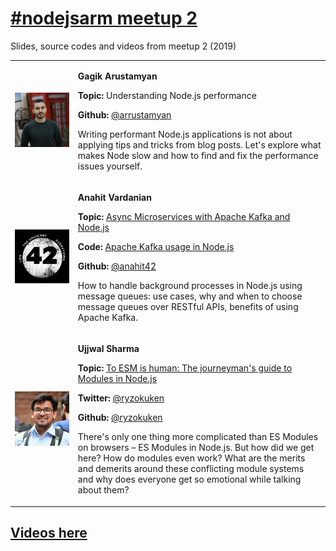 # [#nodejsarm meetup 2](https://www.youtube.com/playlist?list=PL6FAVjeZSsP07Z-HXhKgtAXYkeHviDdxN)
Slides, source codes and videos from meetup 2 (2019)

<table border="0">
  <tr>
    <td>
      <a href="" style="color: white">
        <img src="https://github.com/NodeJSArmenia/meetup-2/blob/master/speaker_avatars/Gagik.jpeg" width="150"/>
      </a>
    </td>
    <td>
      <p><strong>Gagik Arustamyan</strong></p>
      <p><strong>Topic: </strong>Understanding Node.js performance</p>
      <p><strong>Github:</strong> <a href="https://github.com/arrustamyan" target="_blank">@arrustamyan</a></p>
      <p>Writing performant Node.js applications is not about applying tips and tricks from blog posts. Let's explore what makes Node slow and how to find and fix the performance issues yourself.</p>
    </td>
  </tr>
    <tr>
    <td width="20%">
      <a href="" style="color: white">
        <img src="https://github.com/NodeJSArmenia/meetup-2/blob/master/speaker_avatars/Anahit.jpeg" width="150"/>
      </a>
    </td>
    <td>
      <p><strong>Anahit Vardanian</strong></p>
      <p><strong>Topic: </strong><a href="https://www.slideshare.net/anahitv/async-microservices-with-apache-kafka-and-nodejs-155634663" target="_blank">Async Microservices with Apache Kafka and Node.js</a></p>
      <p><strong>Code: </strong><a href="https://github.com/anahit42/nodejs-meetup" target="_blank">Apache Kafka usage in Node.js</a></p>
      <p><strong>Github:</strong> <a href="https://github.com/anahit42" target="_blank">@anahit42</a></p>
      <p>How to handle background processes in Node.js using message queues: use cases, why and when to choose message queues over RESTful APIs, benefits of using Apache Kafka.</p>
    </td>
  </tr>
    <tr>
    <td>
      <a href="" style="color: white">
        <img src="https://github.com/NodeJSArmenia/meetup-2/blob/master/speaker_avatars/Ujjwal.jpg" width="150"/>
      </a>
    </td>
    <td>
      <p><strong>Ujjwal Sharma</strong></p>
      <p><strong>Topic: </strong><a href="https://www.icloud.com/keynote/0FTx-eXLlxeo8JHfuWM3cY1FQ#To_ESM_is_human"">To ESM is human: The journeyman's guide to Modules in Node.js</a></p>
      <p><strong>Twitter:</strong> <a href="https://twitter.com/ryzokuken" target="_blank">@ryzokuken</a></p>
      <p><strong>Github:</strong> <a href="https://github.com/ryzokuken" target="_blank">@ryzokuken</a></p>
      <p>There's only one thing more complicated than ES Modules on browsers – ES Modules in Node.js. But how did we get here? How do modules even work? What are the merits and demerits around these conflicting module systems and why does everyone get so emotional while talking about them?</p>
    </td>
  </tr>
</table>


## [Videos here](https://www.youtube.com/playlist?list=PL6FAVjeZSsP07Z-HXhKgtAXYkeHviDdxN)



